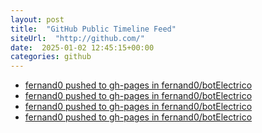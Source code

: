```yaml
---
layout: post
title:  "GitHub Public Timeline Feed"
siteUrl:  "http://github.com/"
date:  2025-01-02 12:45:15+00:00
categories: github
---
```

*  [fernand0 pushed to gh-pages in fernand0/botElectrico](https://github.com/fernand0/botElectrico/compare/4bf0141809...669cdbd521)
*  [fernand0 pushed to gh-pages in fernand0/botElectrico](https://github.com/fernand0/botElectrico/compare/f347747049...993ab60d48)
*  [fernand0 pushed to gh-pages in fernand0/botElectrico](https://github.com/fernand0/botElectrico/compare/f02ec38c1d...f347747049)
*  [fernand0 pushed to gh-pages in fernand0/botElectrico](https://github.com/fernand0/botElectrico/compare/75415cb38d...f02ec38c1d)
